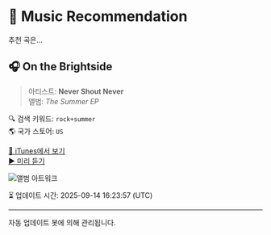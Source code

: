 
# 🎵 Music Recommendation

추천 곡은...

## 🎧 On the Brightside  
> 아티스트: **Never Shout Never**  
> 앨범: _The Summer EP_  

🔍 검색 키워드: `rock+summer`  
🌎 국가 스토어: `US`

[🔗 iTunes에서 보기](https://music.apple.com/us/album/on-the-brightside/319400453?i=319400476&uo=4)  
[▶️ 미리 듣기](https://audio-ssl.itunes.apple.com/itunes-assets/AudioPreview115/v4/9b/68/ee/9b68ee84-5538-daf5-6d51-83bf2116bd67/mzaf_4192056491482331460.plus.aac.p.m4a)

![앨범 아트워크](https://is1-ssl.mzstatic.com/image/thumb/Music114/v4/95/c2/13/95c21375-9c61-68ce-c66a-37b7be60003e/mzi.xgixnvxd.jpg/100x100bb.jpg)

⏳ 업데이트 시간: 2025-09-14 16:23:57 (UTC)

---
자동 업데이트 봇에 의해 관리됩니다.
